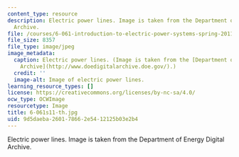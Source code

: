 ```yaml
---
content_type: resource
description: Electric power lines. Image is taken from the Department of Energy Digital
  Archive.
file: /courses/6-061-introduction-to-electric-power-systems-spring-2011/9d5daeba260178662e5412125b03e2b4_6-061s11-th.jpg
file_size: 8357
file_type: image/jpeg
image_metadata:
  caption: Electric power lines. (Image is taken from the [Department of Energy Digital
    Archive](http://www.doedigitalarchive.doe.gov/).)
  credit: ''
  image-alt: Image of electric power lines.
learning_resource_types: []
license: https://creativecommons.org/licenses/by-nc-sa/4.0/
ocw_type: OCWImage
resourcetype: Image
title: 6-061s11-th.jpg
uid: 9d5daeba-2601-7866-2e54-12125b03e2b4
---
```

Electric power lines. Image is taken from the Department of Energy Digital Archive.